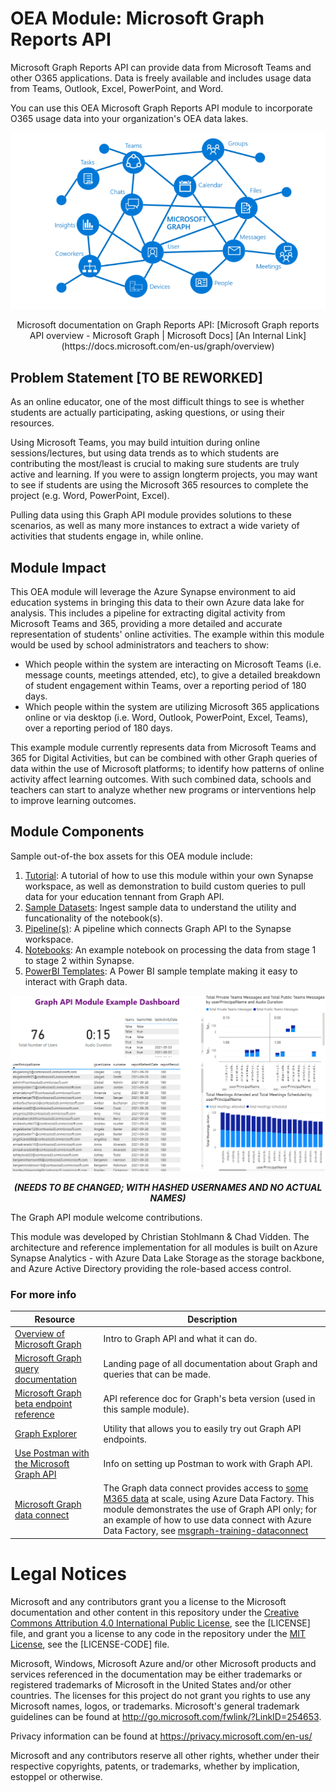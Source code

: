 # OEA Module: Microsoft Graph Reports API
Microsoft Graph Reports API can provide data from Microsoft Teams and other O365 applications. Data is freely available and includes usage data from Teams, Outlook, Excel, PowerPoint, and Word.

You can use this OEA Microsoft Graph Reports API module to incorporate O365 usage data into your organization's OEA data lakes.

![alt text](https://github.com/cstohlmann/oea-graph-api/blob/main/docs/images/Graph%20visual.png)
<p align="center">
Microsoft documentation on Graph Reports API: [Microsoft Graph reports API overview - Microsoft Graph | Microsoft Docs]
 [An Internal Link] (https://docs.microsoft.com/en-us/graph/overview) 
</p>

## Problem Statement [TO BE REWORKED]
As an online educator, one of the most difficult things to see is whether students are actually participating, asking questions, or using their resources. 

Using Microsoft Teams, you may build intuition during online sessions/lectures, but using data trends as to which students are contributing the most/least is crucial to making sure students are truly active and learning. If you were to assign longterm projects, you may want to see if students are using the Microsoft 365 resources to complete the project (e.g. Word, PowerPoint, Excel). 

Pulling data using this Graph API module provides solutions to these scenarios, as well as many more instances to extract a wide variety of activities that students engage in, while online.
## Module Impact 
This OEA module will leverage the Azure Synapse environment to aid education systems in bringing this data to their own Azure data lake for analysis. This includes a pipeline for extracting digital activity from Microsoft Teams and 365, providing a more detailed and accurate representation of students' online activities. The example within this module would be used by school administrators and teachers to show:

 - Which people within the system are interacting on Microsoft Teams (i.e. message counts, meetings attended, etc), to give a detailed breakdown of student engagement within Teams, over a reporting period of 180 days. 
 - Which people within the system are utilizing Microsoft 365 applications online or via desktop (i.e. Word, Outlook, PowerPoint, Excel, Teams), over a reporting period of 180 days.

This example module currently represents data from Microsoft Teams and 365 for Digital Activities, but can be combined with other Graph queries of data within the use of Microsoft platforms; to identify how patterns of online activity affect learning outcomes. With such combined data, schools and teachers can start to analyze whether new programs or interventions help to improve learning outcomes.  

## Module Components
Sample out-of-the box assets for this OEA module include: 
1. [Tutorial](https://github.com/cstohlmann/oea-graph-api/blob/main/docs/documents/Graph%20API%20Pipeline%20Tutorial.pdf): A tutorial of how to use this module within your own Synapse workspace, as well as demonstration to build custom queries to pull data for your education tennant from Graph API.
2. [Sample Datasets](https://github.com/cstohlmann/oea-graph-api/tree/main/datasets): Ingest sample data to understand the utility and funcationality of the notebook(s).
3. [Pipeline(s)](https://github.com/cstohlmann/oea-graph-api/tree/main/pipelines): A pipeline which connects Graph API to the Synapse workspace.
4. [Notebooks](https://github.com/cstohlmann/oea-graph-api/tree/main/notebooks): An example notebook on processing the data from stage 1 to stage 2 within Synapse. 
5. [PowerBI Templates](https://github.com/cstohlmann/oea-graph-api/tree/main/powerbi): A Power BI sample template making it easy to interact with Graph data.

![alt text](https://github.com/cstohlmann/oea-graph-api/blob/main/docs/images/Graph%20API%20Example%20Dashboard.png)
<p align="center">
    <em> <strong>(NEEDS TO BE CHANGED; WITH HASHED USERNAMES AND NO ACTUAL NAMES)</em></strong>
</p>

The Graph API module welcome contributions.

This module was developed by Christian Stohlmann & Chad Vidden. The architecture and reference implementation for all modules is built on Azure Synapse Analytics - with Azure Data Lake Storage as the storage backbone, and Azure Active Directory providing the role-based access control.

### For more info
| Resource | Description |
| --- | --- |
| [Overview of Microsoft Graph](https://docs.microsoft.com/en-us/graph/overview) | Intro to Graph API and what it can do. |
| [Microsoft Graph query documentation](https://docs.microsoft.com/en-us/graph/) | Landing page of all documentation about Graph and queries that can be made. |
| [Microsoft Graph beta endpoint reference](https://docs.microsoft.com/en-us/graph/api/overview?view=graph-rest-beta) | API reference doc for Graph's beta version (used in this sample module). |
| [Graph Explorer](https://developer.microsoft.com/en-us/graph/graph-explorer) | Utility that allows you to easily try out Graph API endpoints. |
| [Use Postman with the Microsoft Graph API](https://docs.microsoft.com/en-us/graph/use-postman) | Info on setting up Postman to work with Graph API. |
| [Microsoft Graph data connect](https://docs.microsoft.com/en-us/graph/data-connect-concept-overview) | The Graph data connect provides access to [some M365 data](https://docs.microsoft.com/en-us/graph/data-connect-datasets) at scale, using Azure Data Factory. This module demonstrates the use of Graph API only; for an example of how to use data connect with Azure Data Factory, see [msgraph-training-dataconnect](https://github.com/microsoftgraph/msgraph-training-dataconnect) |

# Legal Notices
Microsoft and any contributors grant you a license to the Microsoft documentation and other content in this repository under the [Creative Commons Attribution 4.0 International Public License](https://creativecommons.org/licenses/by/4.0/legalcode), see the [LICENSE] file, and grant you a license to any code in the repository under the [MIT License](https://opensource.org/licenses/MIT), see the [LICENSE-CODE] file.

Microsoft, Windows, Microsoft Azure and/or other Microsoft products and services referenced in the documentation may be either trademarks or registered trademarks of Microsoft in the United States and/or other countries. The licenses for this project do not grant you rights to use any Microsoft names, logos, or trademarks. Microsoft's general trademark guidelines can be found at http://go.microsoft.com/fwlink/?LinkID=254653.

Privacy information can be found at https://privacy.microsoft.com/en-us/

Microsoft and any contributors reserve all other rights, whether under their respective copyrights, patents, or trademarks, whether by implication, estoppel or otherwise.
